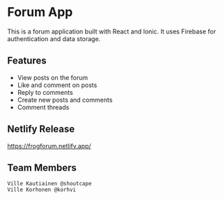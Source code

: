 # Forum App

This is a forum application built with React and Ionic. It uses Firebase for authentication and data storage.

## Features

- View posts on the forum
- Like and comment on posts
- Reply to comments
- Create new posts and comments
- Comment threads

## 

## Netlify Release
https://frogforum.netlify.app/





## Team Members
    Ville Kautiainen @shoutcape
    Ville Korhonen @korhvi
